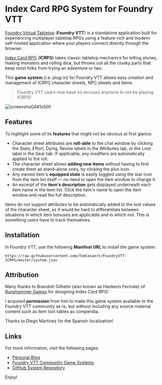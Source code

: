 # Index Card RPG System for Foundry VTT

[Foundry Virtual Tabletop](https://foundryvtt.com/) (**Foundry VTT**) is a standalone application built for experiencing multiplayer tabletop RPGs using a feature-rich and modern self-hosted application where your players connect directly through the browser.

[Index Card RPG](https://www.icrpg.com/) (**ICRPG**) takes classic tabletop mechanics for telling stories, making monsters and rolling dice, but throws out all the clunky parts that keep most folks from trying an adventure or two.

This **game system** (i.e. plug-in) for Foundry VTT allows easy creation and management of ICRPG character sheets, NPC sheets and items.

> Foundry VTT users now have no excuses anymore to not be playing ICRPG!

![screenshot|441x500](https://raw.githubusercontent.com/TomCosaert/FoundryVTT-ICRPG/master/screenshot.png)

## Features

To highlight some of its **features** that might not be obvious at first glance:
- Character sheet attributes are **roll-able** to the chat window by clicking the Stats, Effort, Dying, Revive labels in the Attributes tab, or the Loot label in the Gear tab. If applicable, any modifiers are automatically applied to the roll.
- The character sheet allows **adding new items** without having to first create them as stand-alone ones, by clicking the plus icon.
- Any owned item's **equipped state** is easily toggled using the star icon from the item list itself — no need to open the item window to change it.
- An excerpt of the **item's description** gets displayed underneath each item name in the item list. Click the item's name to open the item window and read the full description.

Items do not support attributes to be automatically added to the loot values of the character sheet, as it would be hard to differentiate between situations in which item bonuses are applicable and in which not. This is something users have to track themselves.

## Installation

In Foundry VTT, use the following **Manifest URL** to install the game system:
```
https://raw.githubusercontent.com/TomCosaert/FoundryVTT-ICRPG/master/system.json
```

## Attribution

Many thanks to Brandish Gilhelm (also known as Hankerin Ferinale) of [Runehammer Games](https://www.runehammer.online/) for designing Index Card RPG!

I acquired **permission** from him to make this game system available to the Foundry VTT community as-is, but without including any source material content such as item loot tables as compendia.

Thanks to Diego Martinez for the Spanish localization!

## Links

For more information, visit the following pages:
* [Personal Blog](https://alphacore.be/foundryvtt-icrpg/)
* [Foundry VTT Community Game Systems](https://foundry-vtt-community.github.io/wiki/Community-Game-Systems-In-Development/#index-card-rpg)
* [GitHub System Repository](https://github.com/TomCosaert/FoundryVTT-ICRPG/)

Enjoy!